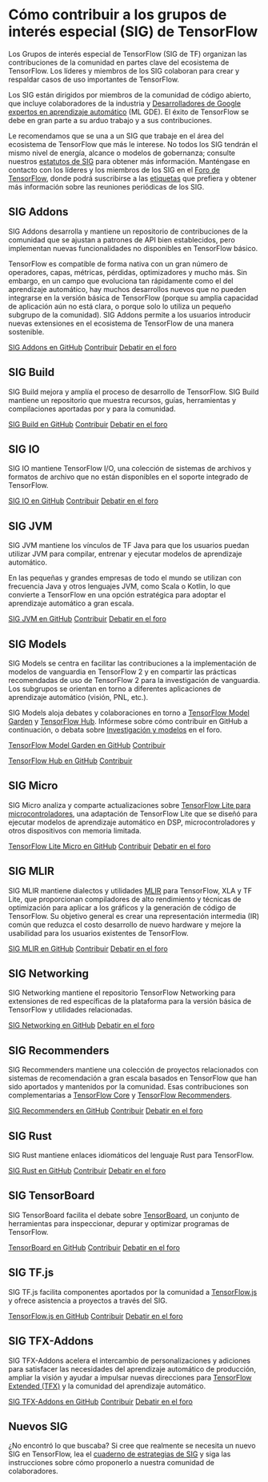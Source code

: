# Cómo contribuir a los grupos de interés especial (SIG) de TensorFlow

Los Grupos de interés especial de TensorFlow (SIG de TF) organizan las contribuciones de la comunidad en partes clave del ecosistema de TensorFlow. Los líderes y miembros de los SIG colaboran para crear y respaldar casos de uso importantes de TensorFlow.

Los SIG están dirigidos por miembros de la comunidad de código abierto, que incluye colaboradores de la industria y [Desarrolladores de Google expertos en aprendizaje automático](https://developers.google.com/community/experts) (ML GDE). El éxito de TensorFlow se debe en gran parte a su arduo trabajo y a sus contribuciones.

Le recomendamos que se una a un SIG que trabaje en el área del ecosistema de TensorFlow que más le interese. No todos los SIG tendrán el mismo nivel de energía, alcance o modelos de gobernanza; consulte nuestros [estatutos de SIG](https://github.com/tensorflow/community/tree/master/sigs) para obtener más información. Manténgase en contacto con los líderes y los miembros de los SIG en el [Foro de TensorFlow](https://discuss.tensorflow.org/c/special-interest-groups/8), donde podrá suscribirse a las [etiquetas](https://discuss.tensorflow.org/tags) que prefiera y obtener más información sobre las reuniones periódicas de los SIG.

## SIG Addons

SIG Addons desarrolla y mantiene un repositorio de contribuciones de la comunidad que se ajustan a patrones de API bien establecidos, pero implementan nuevas funcionalidades no disponibles en TensorFlow básico.

TensorFlow es compatible de forma nativa con un gran número de operadores, capas, métricas, pérdidas, optimizadores y mucho más. Sin embargo, en un campo que evoluciona tan rápidamente como el del aprendizaje automático, hay muchos desarrollos nuevos que no pueden integrarse en la versión básica de TensorFlow (porque su amplia capacidad de aplicación aún no está clara, o porque solo lo utiliza un pequeño subgrupo de la comunidad). SIG Addons permite a los usuarios introducir nuevas extensiones en el ecosistema de TensorFlow de una manera sostenible.

<a class="button button-primary" href="https://github.com/tensorflow/addons">SIG Addons en GitHub</a> <a class="button" href="https://github.com/tensorflow/addons/blob/master/CONTRIBUTING.md">Contribuir</a> <a class="button" href="https://discuss.tensorflow.org/c/special-interest-groups/addons/11">Debatir en el foro</a>

## SIG Build

SIG Build mejora y amplía el proceso de desarrollo de TensorFlow. SIG Build mantiene un repositorio que muestra recursos, guías, herramientas y compilaciones aportadas por y para la comunidad.

<a class="button button-primary" href="https://github.com/tensorflow/build">SIG Build en GitHub</a> <a class="button" href="https://github.com/tensorflow/build/blob/master/CONTRIBUTING.md">Contribuir</a> <a class="button" href="https://discuss.tensorflow.org/c/special-interest-groups/build">Debatir en el foro</a>

## SIG IO

SIG IO mantiene TensorFlow I/O, una colección de sistemas de archivos y formatos de archivo que no están disponibles en el soporte integrado de TensorFlow.

<a class="button button-primary" href="https://github.com/tensorflow/io">SIG IO en GitHub</a> <a class="button" href="https://github.com/tensorflow/io/blob/master/CONTRIBUTING.md">Contribuir</a> <a class="button" href="https://discuss.tensorflow.org/c/special-interest-groups/io">Debatir en el foro</a>

## SIG JVM

SIG JVM mantiene los vínculos de TF Java para que los usuarios puedan utilizar JVM para compilar, entrenar y ejecutar modelos de aprendizaje automático.

En las pequeñas y grandes empresas de todo el mundo se utilizan con frecuencia Java y otros lenguajes JVM, como Scala o Kotlin, lo que convierte a TensorFlow en una opción estratégica para adoptar el aprendizaje automático a gran escala.

<a class="button button-primary" href="https://github.com/tensorflow/java">SIG JVM en GitHub</a> <a class="button" href="https://github.com/tensorflow/java/blob/master/CONTRIBUTING.md">Contribuir</a> <a class="button" href="https://discuss.tensorflow.org/c/special-interest-groups/jvm">Debatir en el foro</a>

## SIG Models

SIG Models se centra en facilitar las contribuciones a la implementación de modelos de vanguardia en TensorFlow 2 y en compartir las prácticas recomendadas de uso de TensorFlow 2 para la investigación de vanguardia. Los subgrupos se orientan en torno a diferentes aplicaciones de aprendizaje automático (visión, PNL, etc.).

SIG Models aloja debates y colaboraciones en torno a [TensorFlow Model Garden](https://github.com/tensorflow/models) y [TensorFlow Hub](https://tfhub.dev). Infórmese sobre cómo contribuir en GitHub a continuación, o debata sobre [Investigación y modelos](https://discuss.tensorflow.org/c/research-models/26) en el foro.

<a class="button button-primary" href="https://github.com/tensorflow/models">TensorFlow Model Garden en GitHub</a> <a class="button" href="https://github.com/tensorflow/models/blob/master/CONTRIBUTING.md">Contribuir</a>

<a class="button button-primary" href="https://github.com/tensorflow/hub">TensorFlow Hub en GitHub</a> <a class="button" href="https://github.com/tensorflow/hub/blob/master/CONTRIBUTING.md">Contribuir</a>

## SIG Micro

SIG Micro analiza y comparte actualizaciones sobre [TensorFlow Lite para microcontroladores](https://www.tensorflow.org/lite/microcontrollers), una adaptación de TensorFlow Lite que se diseñó para ejecutar modelos de aprendizaje automático en DSP, microcontroladores y otros dispositivos con memoria limitada.

<a class="button button-primary" href="https://github.com/tensorflow/tflite-micro">TensorFlow Lite Micro en GitHub</a> <a class="button" href="https://github.com/tensorflow/tflite-micro/blob/main/CONTRIBUTING.md">Contribuir</a> <a class="button" href="https://discuss.tensorflow.org/c/special-interest-groups/micro">Debatir en el foro</a>

## SIG MLIR

SIG MLIR mantiene dialectos y utilidades [MLIR](https://mlir.llvm.org/) para TensorFlow, XLA y TF Lite, que proporcionan compiladores de alto rendimiento y técnicas de optimización para aplicar a los gráficos y la generación de código de TensorFlow. Su objetivo general es crear una representación intermedia (IR) común que reduzca el costo desarrollo de nuevo hardware y mejore la usabilidad para los usuarios existentes de TensorFlow.

<a class="button button-primary" href="https://github.com/tensorflow/tensorflow/tree/master/tensorflow/compiler/mlir">SIG MLIR en GitHub</a> <a class="button" href="https://mlir.llvm.org/">Contribuir</a> <a class="button" href="https://discuss.tensorflow.org/c/special-interest-groups/mlir">Debatir en el foro</a>

## SIG Networking

SIG Networking mantiene el repositorio TensorFlow Networking para extensiones de red específicas de la plataforma para la versión básica de TensorFlow y utilidades relacionadas.

<a class="button button-primary" href="https://github.com/tensorflow/networking">SIG Networking en GitHub</a> <a class="button" href="https://discuss.tensorflow.org/c/special-interest-groups/networking">Debatir en el foro</a>

## SIG Recommenders

SIG Recommenders mantiene una colección de proyectos relacionados con sistemas de recomendación a gran escala basados en TensorFlow que han sido aportados y mantenidos por la comunidad. Esas contribuciones son complementarias a [TensorFlow Core](https://www.tensorflow.org/overview) y [TensorFlow Recommenders](https://www.tensorflow.org/recommenders).

<a class="button button-primary" href="https://github.com/tensorflow/recommenders-addons">SIG Recommenders en GitHub</a> <a class="button" href="https://github.com/tensorflow/recommenders-addons/blob/master/CONTRIBUTING.md/">Contribuir</a> <a class="button" href="https://discuss.tensorflow.org/c/special-interest-groups/recommenders">Debatir en el foro</a>

## SIG Rust

SIG Rust mantiene enlaces idiomáticos del lenguaje Rust para TensorFlow.

<a class="button button-primary" href="https://github.com/tensorflow/rust/blob/master/CONTRIBUTING.md">SIG Rust en GitHub</a> <a class="button" href="https://github.com/tensorflow/rust/blob/master/CONTRIBUTING.md">Contribuir</a> <a class="button" href="https://discuss.tensorflow.org/c/special-interest-groups/rust">Debatir en el foro</a>

## SIG TensorBoard

SIG TensorBoard facilita el debate sobre [TensorBoard](https://www.tensorflow.org/tensorboard), un conjunto de herramientas para inspeccionar, depurar y optimizar programas de TensorFlow.

<a class="button button-primary" href="https://github.com/tensorflow/tensorboard">TensorBoard en GitHub</a> <a class="button" href="https://github.com/tensorflow/tensorboard/blob/master/CONTRIBUTING.md">Contribuir</a> <a class="button" href="https://discuss.tensorflow.org/c/special-interest-groups/tensorboard/">Debatir en el foro</a>

## SIG TF.js

SIG TF.js facilita componentes aportados por la comunidad a [TensorFlow.js](https://www.tensorflow.org/js) y ofrece asistencia a proyectos a través del SIG.

<a class="button button-primary" href="https://github.com/tensorflow/tfjs">TensorFlow.js en GitHub</a> <a class="button" href="https://github.com/tensorflow/tfjs/blob/master/CONTRIBUTING.md">Contribuir</a> <a class="button" href="https://discuss.tensorflow.org/c/special-interest-groups/tfjs/">Debatir en el foro</a>

## SIG TFX-Addons

SIG TFX-Addons acelera el intercambio de personalizaciones y adiciones para satisfacer las necesidades del aprendizaje automático de producción, ampliar la visión y ayudar a impulsar nuevas direcciones para [TensorFlow Extended (TFX)](https://www.tensorflow.org/tfx) y la comunidad del aprendizaje automático.

<a class="button button-primary" href="https://github.com/tensorflow/tfx-addons">SIG TFX-Addons en GitHub</a> <a class="button" href="https://github.com/tensorflow/tfx-addons/blob/main/CONTRIBUTING.md">Contribuir</a> <a class="button" href="https://discuss.tensorflow.org/c/special-interest-groups/tfx-addons/">Debatir en el foro</a>

## Nuevos SIG

¿No encontró lo que buscaba? Si cree que realmente se necesita un nuevo SIG en TensorFlow, lea el [cuaderno de estrategias de SIG](https://www.tensorflow.org/community/sig_playbook) y siga las instrucciones sobre cómo proponerlo a nuestra comunidad de colaboradores.

